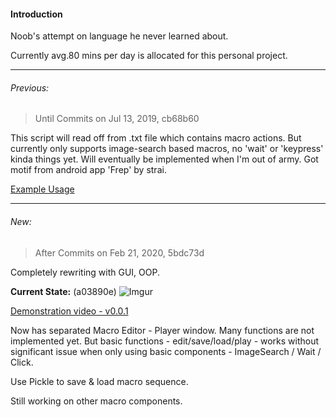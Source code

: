 #### Introduction
Noob's attempt on language he never learned about.

Currently avg.80 mins per day is allocated for this personal project.

----------------
###### Previous:

>Until Commits on Jul 13, 2019, cb68b60

This script will read off from .txt file which contains macro actions. But currently only supports image-search based macros, no 'wait' or 'keypress' kinda things yet. Will eventually be implemented when I'm out of army. Got motif from android app 'Frep' by strai.

[Example Usage](https://youtu.be/_ichOg5tf8Y)

-----------------
###### New:

>After Commits on Feb 21, 2020, 5bdc73d

Completely rewriting with GUI, OOP.

**Current State:** (a03890e)
![Imgur](https://imgur.com/MiMXmYE.jpg)

[Demonstration video - v0.0.1](https://youtu.be/lsix-z5S4LQ)

Now has separated Macro Editor - Player window. Many functions are not implemented yet.
But basic functions - edit/save/load/play - works without significant issue when only using basic components - ImageSearch / Wait / Click.

Use Pickle to save & load macro sequence.

Still working on other macro components.